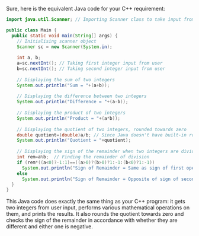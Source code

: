 Sure, here is the equivalent Java code for your C++ requirement:

```java
import java.util.Scanner; // Importing Scanner class to take input from user

public class Main {
  public static void main(String[] args) {
    // Initialising scanner object 
    Scanner sc = new Scanner(System.in);
      
    int a, b;
    a=sc.nextInt(); // Taking first integer input from user
    b=sc.nextInt(); // Taking second integer input from user
    
    // Displaying the sum of two integers 
    System.out.println("Sum = "+(a+b));
    
    // Displaying the difference between two integers
    System.out.println("Difference = "+(a-b));
    
    // Displaying the product of two integers
    System.out.println("Product = "+(a*b));
    
    // Displaying the quotient of two integers, rounded towards zero
    double quotient=(double)a/b; // Since Java doesn't have built-in round function for floats or doubles, we cast to double before taking the quotient 
    System.out.println("Quotient = "+quotient);
      
    // Displaying the sign of the remainder when two integers are divided
    int rem=a%b;  // Finding the remainder of division
    if (rem*((a<0)?-1:1)==((a>0)?(b>0)?1:-1:(b<0)?1:-1)) 
      System.out.println("Sign of Remainder = Same as sign of first operand");  // Sign of remainder will be same as sign of first operand if they are different and one is negative
    else 
      System.out.println("Sign of Remainder = Opposite of sign of second operand"); // Sign of remainder will be opposite to sign of second operand if they are different and one is negative
  }
}
```

This Java code does exactly the same thing as your C++ program: it gets two integers from user input, performs various mathematical operations on them, and prints the results. It also rounds the quotient towards zero and checks the sign of the remainder in accordance with whether they are different and either one is negative.
